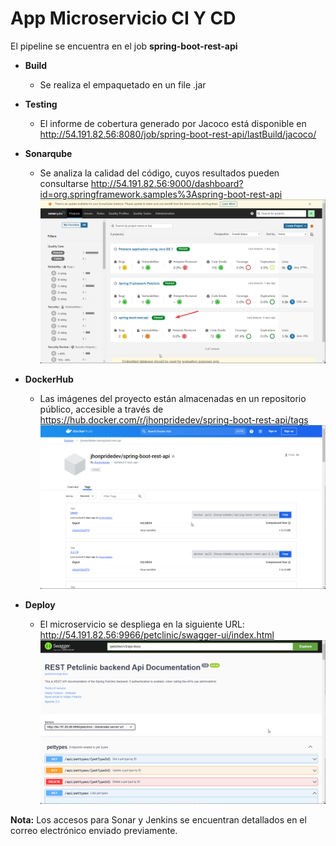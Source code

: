 # App Microservicio CI Y CD
El pipeline se encuentra en el job __spring-boot-rest-api__

- __Build__
    - Se realiza el empaquetado en un file .jar
- __Testing__
    - El informe de cobertura generado por Jacoco está disponible en http://54.191.82.56:8080/job/spring-boot-rest-api/lastBuild/jacoco/

- __Sonarqube__
    - Se analiza la calidad del código, cuyos resultados pueden consultarse http://54.191.82.56:9000/dashboard?id=org.springframework.samples%3Aspring-boot-rest-api
    ![sonarqube](./screenshots/sonarqube.png)

- __DockerHub__
    - Las imágenes del proyecto están almacenadas en un repositorio público, accesible a través de https://hub.docker.com/r/jhonpridedev/spring-boot-rest-api/tags
    ![dockerhub](./screenshots/dockerhub.png)

- __Deploy__
    - El microservicio se despliega en la siguiente URL: http://54.191.82.56:9966/petclinic/swagger-ui/index.html
    ![deploy rest api](./screenshots/rest-api-deployed.png)


__Nota:__ Los accesos para Sonar y Jenkins se encuentran detallados en el correo electrónico enviado previamente.
